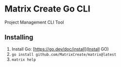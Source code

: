 # Matrix Create Go CLI #

Project Management CLI Tool

## Installing ##

1. Install Go: [https://go.dev/doc/install](Install GO)
2. `go install github.com/MatrixCreate/matrix@latest`
3. `matrix help`

